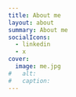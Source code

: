 ```yaml
---
title: About me
layout: about
summary: About me
socialIcons:
  - linkedin
  - x
cover:
  image: me.jpg
#   alt:
#   caption:
---
```

